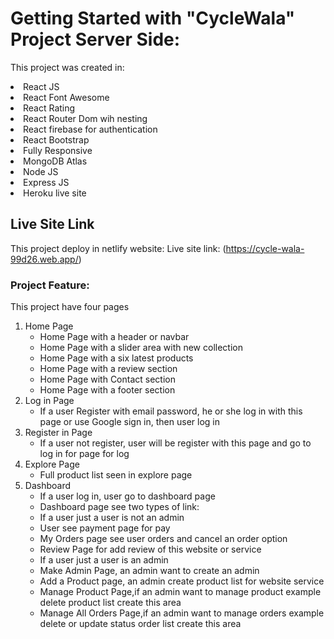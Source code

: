 # Getting Started with "CycleWala" Project Server Side:

This project was created in:
<li>React JS </li>
<li>React Font Awesome</li>
<li>React Rating</li>
<li>React Router Dom wih nesting</li>
<li>React firebase for authentication</li>
<li>React Bootstrap</li>
<li>Fully Responsive</li>
<li>MongoDB Atlas</li>
<li>Node JS</li>
<li>Express JS</li>
<li>Heroku live site</li>

## Live Site Link

This project deploy in netlify website: Live site link: (https://cycle-wala-99d26.web.app/)

### Project Feature:

This project have four pages
    <ol>
        <li> Home Page
            <ul>
                <li>Home Page with a header or navbar</li>
                <li>Home Page with a slider area with new collection</li>
                <li>Home Page with a six latest products</li>
                <li>Home Page with a review section</li>
                <li>Home Page with Contact section</li>
                <li>Home Page with a footer section</li>
            </ul>
        </li>
        <li> Log in Page
            <ul>
                <li>If a user Register with email password, he or she log in with this page or use Google sign in, then user log in  </li>
            </ul>
        </li>
        <li> Register in Page
            <ul>
                <li>If a user not register, user will be register with this page and go to log in for page for log  </li>
            </ul>
        </li>
        <li> Explore Page
            <ul>
                <li>Full product list seen in explore page</li>
            </ul>
        </li>
        <li> Dashboard 
            <ul>
                <li>If a user log in, user go to dashboard page </li>
                <li>Dashboard page see two types of link: </li>
                <li>If a user just a user is not an admin </li>
                <li>User see payment page for pay </li>
                <li>My Orders page see user orders and cancel an order option </li>
                <li>Review Page for add review of this website or service </li>
                <li>If a user just a user is an admin </li>
                <li>Make Admin Page, an admin want to create an admin </li>
                <li>Add a Product page, an admin create product list for website service </li>
                <li>Manage Product Page,if an admin want to manage product example delete product list create this area </li>
                <li>Manage All Orders Page,if an admin want to manage orders example delete or update status order list create this area </li>
            </ul>
        </li>
    </ol> 

                
